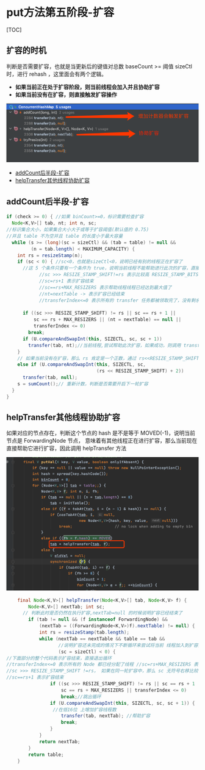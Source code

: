 # put方法第五阶段-扩容

[TOC]

## 扩容的时机

判断是否需要扩容，也就是当更新后的键值对总数 baseCount >= 阈值 sizeCtl 时，进行 rehash ，这里面会有两个逻辑。

- **如果当前正在处于扩容阶段，则当前线程会加入并且协助扩容**
- **如果当前没有在扩容，则直接触发扩容操作**

![image-20200919131837283](../../../assets/image-20200919131837283.png)

- [addCount后半段-扩容](#addCount后半段-扩容)
- [helpTransfer其他线程协助扩容](#helpTransfer其他线程协助扩容)

## addCount后半段-扩容

```java
if (check >= 0) { //如果 binCount>=0，标识需要检查扩容
  Node<K,V>[] tab, nt; int n, sc;
//标识集合大小，如果集合大小大于或等于扩容阈值(默认值的 0.75) 
//并且 table 不为空并且 table 的长度小于最大容量
  while (s >= (long)(sc = sizeCtl) && (tab = table) != null &&
         (n = tab.length) < MAXIMUM_CAPACITY) {
    int rs = resizeStamp(n);
    if (sc < 0) { //sc<0，也就是sizeCtl<0，说明已经有别的线程正在扩容了
      //这 5 个条件只要有一个条件为 true，说明当前线程不能帮助进行此次的扩容，直接跳出循环
			//sc >>> RESIZE_STAMP_SHIFT!=rs 表示比较高 RESIZE_STAMP_BITS 位 生成戳和 rs 是否相等，相同
			//sc=rs+1 表示扩容结束
			//sc==rs+MAX_RESIZERS 表示帮助线程线程已经达到最大值了
 			//nt=nextTable -> 表示扩容已经结束
			//transferIndex<=0 表示所有的 transfer 任务都被领取完了，没有剩余的 hash 桶来给自己自己好这个线程来做 transfer
      
      if ((sc >>> RESIZE_STAMP_SHIFT) != rs || sc == rs + 1 ||
          sc == rs + MAX_RESIZERS || (nt = nextTable) == null ||
          transferIndex <= 0)
        break;
      if (U.compareAndSwapInt(this, SIZECTL, sc, sc + 1))
        transfer(tab, nt);//当前线程,尝试帮助此次扩容，如果成功，则调用 transfer
    }
    // 如果当前没有在扩容，那么 rs 肯定是一个正数，通过 rs<<RESIZE_STAMP_SHIFT 将 sc 设置 为一个负数，+2 表示有一个线程在执行扩容
    else if (U.compareAndSwapInt(this, SIZECTL, sc,
                                 (rs << RESIZE_STAMP_SHIFT) + 2))
      transfer(tab, null);
    s = sumCount();// 重新计数，判断是否需要开启下一轮扩容
  }
}
```

## helpTransfer其他线程协助扩容

如果对应的节点存在，判断这个节点的 hash 是不是等于 MOVED(-1)，说明当前节点是 ForwardingNode 节点，
意味着有其他线程正在进行扩容，那么当前现在直接帮助它进行扩容，因此调用 helpTransfer 方法

![image-20200722193649153](../../../assets/image-20200722193649153.png)

```java
    final Node<K,V>[] helpTransfer(Node<K,V>[] tab, Node<K,V> f) {
        Node<K,V>[] nextTab; int sc;
      // 判断此时是否仍然在执行扩容,nextTab=null 的时候说明扩容已经结束了
        if (tab != null && (f instanceof ForwardingNode) &&
            (nextTab = ((ForwardingNode<K,V>)f).nextTable) != null) {
            int rs = resizeStamp(tab.length);
            while (nextTab == nextTable && table == tab &&
                   //说明扩容还未完成的情况下不断循环来尝试将当前 线程加入到扩容操作中
                   (sc = sizeCtl) < 0) {
//下面部分的整个代码表示扩容结束，直接退出循环
//transferIndex<=0 表示所有的 Node 都已经分配了线程 //sc=rs+MAX_RESIZERS 表示扩容线程数达到最大扩容线程数
//sc >>> RESIZE_STAMP_SHIFT !=rs， 如果在同一轮扩容中，那么 sc 无符号右移比较高位和 rs 的值，那么应该是相等的。如果不相等，说明扩容结束了 
//sc==rs+1 表示扩容结束
                if ((sc >>> RESIZE_STAMP_SHIFT) != rs || sc == rs + 1 ||
                    sc == rs + MAX_RESIZERS || transferIndex <= 0)
                    break;//跳出循环
                if (U.compareAndSwapInt(this, SIZECTL, sc, sc + 1)) {
                 //在低16位 上增加扩容线程数
                    transfer(tab, nextTab); //帮助扩容
                    break;
                }
            }
            return nextTab;
        }
        return table;
    }
```
